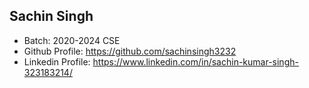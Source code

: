 ## Sachin Singh
- Batch: 2020-2024 CSE
- Github Profile: https://github.com/sachinsingh3232
- Linkedin Profile: https://www.linkedin.com/in/sachin-kumar-singh-323183214/
